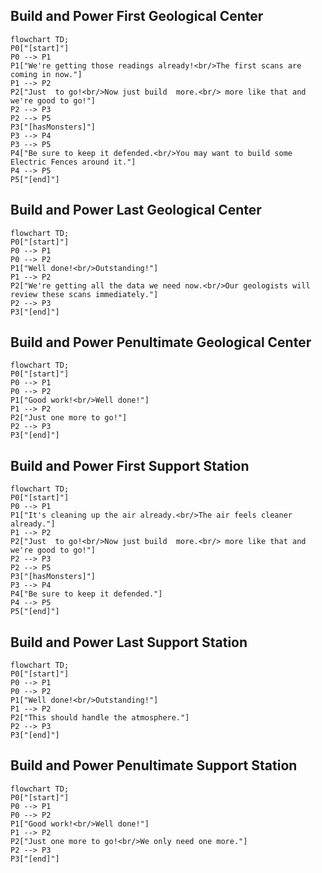 ## Build and Power First Geological Center

```mermaid
flowchart TD;
P0["[start]"]
P0 --> P1
P1["We're getting those readings already!<br/>The first scans are coming in now."]
P1 --> P2
P2["Just  to go!<br/>Now just build  more.<br/> more like that and we're good to go!"]
P2 --> P3
P2 --> P5
P3["[hasMonsters]"]
P3 --> P4
P3 --> P5
P4["Be sure to keep it defended.<br/>You may want to build some Electric Fences around it."]
P4 --> P5
P5["[end]"]
```

## Build and Power Last Geological Center

```mermaid
flowchart TD;
P0["[start]"]
P0 --> P1
P0 --> P2
P1["Well done!<br/>Outstanding!"]
P1 --> P2
P2["We're getting all the data we need now.<br/>Our geologists will review these scans immediately."]
P2 --> P3
P3["[end]"]
```

## Build and Power Penultimate Geological Center

```mermaid
flowchart TD;
P0["[start]"]
P0 --> P1
P0 --> P2
P1["Good work!<br/>Well done!"]
P1 --> P2
P2["Just one more to go!"]
P2 --> P3
P3["[end]"]
```

## Build and Power First Support Station

```mermaid
flowchart TD;
P0["[start]"]
P0 --> P1
P1["It's cleaning up the air already.<br/>The air feels cleaner already."]
P1 --> P2
P2["Just  to go!<br/>Now just build  more.<br/> more like that and we're good to go!"]
P2 --> P3
P2 --> P5
P3["[hasMonsters]"]
P3 --> P4
P4["Be sure to keep it defended."]
P4 --> P5
P5["[end]"]
```

## Build and Power Last Support Station

```mermaid
flowchart TD;
P0["[start]"]
P0 --> P1
P0 --> P2
P1["Well done!<br/>Outstanding!"]
P1 --> P2
P2["This should handle the atmosphere."]
P2 --> P3
P3["[end]"]
```

## Build and Power Penultimate Support Station

```mermaid
flowchart TD;
P0["[start]"]
P0 --> P1
P0 --> P2
P1["Good work!<br/>Well done!"]
P1 --> P2
P2["Just one more to go!<br/>We only need one more."]
P2 --> P3
P3["[end]"]
```